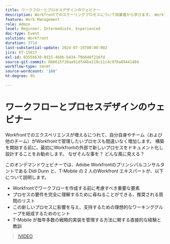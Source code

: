 ```yaml
---
title: ワークフローとプロセスデザインのウェビナー
description: Workfrontでのスケーリングプロセスについて同業者から学びます。 Workfront外でのワークフローのドキュメント化とデザインが重要な理由を確認し、オンデマンドウェビナーで T-Mobile のエキスパートからヒントを得ることができます。
feature: Work Management
role: Admin
level: Beginner, Intermediate, Experienced
doc-type: Event
solution: Workfront
duration: 3714
last-substantial-update: 2024-07-16T00:00:00Z
jira: KT-15817
exl-id: 0355b630-0d15-460b-b434-79b846f216fd
source-git-commit: 088615f28aa91dfd4ba119c11c4c9f8a89441d84
workflow-type: tm+mt
source-wordcount: '168'
ht-degree: 0%

---
```


# ワークフローとプロセスデザインのウェビナー

Workfrontでのエクスペリエンスが増えるにつれて、自分自身やチーム（および他のチーム）がWorkfrontで管理したいプロセスも間違いなく増加します。 構築を開始する前に、最初にWorkfrontの外部で新しいプロセスをドキュメント化し設計することをお勧めします。 なぜそんな事を？ どんな風に見える？

このオンデマンドウェビナーでは、Adobe Workfrontのプリンシパルコンサルタントである Didi Dunn と、T-Mobile の 2 人のWorkfront エキスパートが、以下について説明します。

* Workfrontでワークフローを作成する前に考慮すべき重要な要素
* プロセスの要件を完全に理解するために尋ねることができる、推奨される質問のリスト
* この新しいプロセスに影響を与え、支持するための理想的なワーキンググループを結成するためのヒント
* T-Mobile が毎年多数の戦略的実装を管理する方法に関する直接的な経験と教訓

>[!VIDEO](https://video.tv.adobe.com/v/3431011/?learn=on)
